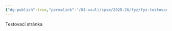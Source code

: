 ```yaml
---
{"dg-publish":true,"permalink":"/01-vault/spse/2025-26/fyz/fyz-testovaci/","tags":["gardenEntry"],"created":"2025-07-10T13:24:02.565+02:00","updated":"2025-07-10T13:24:41.106+02:00"}
---
```


Testovací stránka